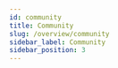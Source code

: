 ```yaml
---
id: community
title: Community
slug: /overview/community
sidebar_label: Community
sidebar_position: 3
---
```

